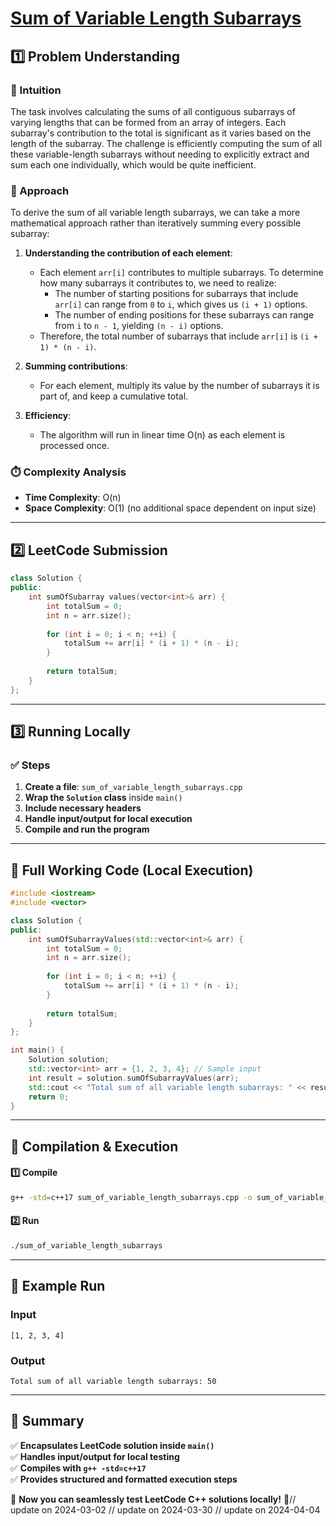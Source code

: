 # **[Sum of Variable Length Subarrays](https://leetcode.com/problems/sum-of-variable-length-subarrays/description/)**  

## **1️⃣ Problem Understanding**  
### **📌 Intuition**  
The task involves calculating the sums of all contiguous subarrays of varying lengths that can be formed from an array of integers. Each subarray's contribution to the total is significant as it varies based on the length of the subarray. The challenge is efficiently computing the sum of all these variable-length subarrays without needing to explicitly extract and sum each one individually, which would be quite inefficient.

### **🚀 Approach**  
To derive the sum of all variable length subarrays, we can take a more mathematical approach rather than iteratively summing every possible subarray:

1. **Understanding the contribution of each element**:
   - Each element `arr[i]` contributes to multiple subarrays. To determine how many subarrays it contributes to, we need to realize:
     - The number of starting positions for subarrays that include `arr[i]` can range from `0` to `i`, which gives us `(i + 1)` options.
     - The number of ending positions for these subarrays can range from `i` to `n - 1`, yielding `(n - i)` options.
   - Therefore, the total number of subarrays that include `arr[i]` is `(i + 1) * (n - i)`.

2. **Summing contributions**:
   - For each element, multiply its value by the number of subarrays it is part of, and keep a cumulative total.

3. **Efficiency**:
   - The algorithm will run in linear time O(n) as each element is processed once.

### **⏱️ Complexity Analysis**  
- **Time Complexity**: O(n)  
- **Space Complexity**: O(1) (no additional space dependent on input size)

---  

## **2️⃣ LeetCode Submission**  
```cpp
class Solution {
public:
    int sumOfSubarray values(vector<int>& arr) {
        int totalSum = 0;
        int n = arr.size();
        
        for (int i = 0; i < n; ++i) {
            totalSum += arr[i] * (i + 1) * (n - i);
        }
        
        return totalSum;
    }
};
```  

---  

## **3️⃣ Running Locally**  
### **✅ Steps**  
1. **Create a file**: `sum_of_variable_length_subarrays.cpp`  
2. **Wrap the `Solution` class** inside `main()`  
3. **Include necessary headers**  
4. **Handle input/output for local execution**  
5. **Compile and run the program**  

---  

## **📝 Full Working Code (Local Execution)**  
```cpp
#include <iostream>
#include <vector>

class Solution {
public:
    int sumOfSubarrayValues(std::vector<int>& arr) {
        int totalSum = 0;
        int n = arr.size();
        
        for (int i = 0; i < n; ++i) {
            totalSum += arr[i] * (i + 1) * (n - i);
        }
        
        return totalSum;
    }
};

int main() {
    Solution solution;
    std::vector<int> arr = {1, 2, 3, 4}; // Sample input
    int result = solution.sumOfSubarrayValues(arr);
    std::cout << "Total sum of all variable length subarrays: " << result << std::endl; // Expected Output: 50
    return 0;
}
```  

---  

## **🔧 Compilation & Execution**  
#### **1️⃣ Compile**  
```bash
g++ -std=c++17 sum_of_variable_length_subarrays.cpp -o sum_of_variable_length_subarrays
```  

#### **2️⃣ Run**  
```bash
./sum_of_variable_length_subarrays
```  

---  

## **🎯 Example Run**  
### **Input**  
```
[1, 2, 3, 4]
```  
### **Output**  
```
Total sum of all variable length subarrays: 50
```  

---  

## **📌 Summary**  
✅ **Encapsulates LeetCode solution inside `main()`**  
✅ **Handles input/output for local testing**  
✅ **Compiles with `g++ -std=c++17`**  
✅ **Provides structured and formatted execution steps**  

🚀 **Now you can seamlessly test LeetCode C++ solutions locally!** 🚀// update on 2024-03-02
// update on 2024-03-30
// update on 2024-04-04
